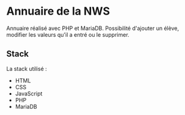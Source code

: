 # Annuaire de la NWS

Annuaire réalisé avec PHP et MariaDB. Possibilité d'ajouter un élève, modifier les valeurs qu'il a entré ou le supprimer.


## Stack

La stack utilisé :

- HTML 
- CSS
- JavaScript
- PHP 
- MariaDB